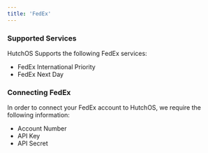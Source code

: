```yaml
---
title: 'FedEx'
---
```


### Supported Services

HutchOS Supports the following FedEx services:

- FedEx International Priority
- FedEx Next Day

### Connecting FedEx

In order to connect your FedEx account to HutchOS, we require the following information:

- Account Number
- API Key
- API Secret